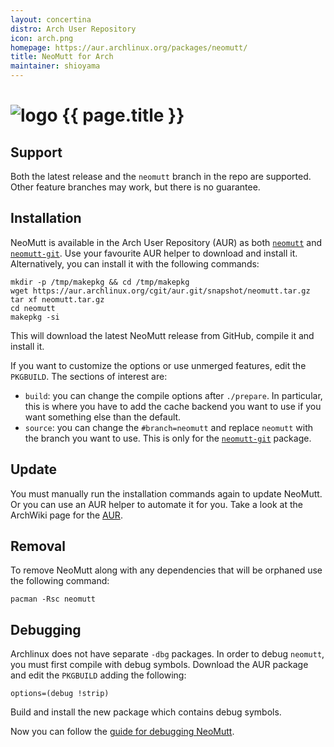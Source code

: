 ```yaml
---
layout: concertina
distro: Arch User Repository
icon: arch.png
homepage: https://aur.archlinux.org/packages/neomutt/
title: NeoMutt for Arch
maintainer: shioyama
---
```


# ![logo](/images/distros/{{page.icon}}) {{ page.title }}

## Support <a class="offset" id="support"></a>

Both the latest release and the `neomutt` branch in the repo are supported.
Other feature branches may work, but there is no guarantee.

## Installation <a class="offset" id="install"></a>

NeoMutt is available in the Arch User Repository (AUR) as both
[`neomutt`](https://aur.archlinux.org/packages/neomutt/) and
[`neomutt-git`](https://aur.archlinux.org/packages/neomutt-git/). Use your
favourite AUR helper to download and install it. Alternatively, you can install
it with the following commands:

```
mkdir -p /tmp/makepkg && cd /tmp/makepkg
wget https://aur.archlinux.org/cgit/aur.git/snapshot/neomutt.tar.gz
tar xf neomutt.tar.gz
cd neomutt
makepkg -si
```

This will download the latest NeoMutt release from GitHub, compile it and
install it.

If you want to customize the options or use unmerged features, edit the
`PKGBUILD`. The sections of interest are:

- `build`: you can change the compile options after `./prepare`. In particular,
  this is where you have to add the cache backend you want to use if you want
  something else than the default.
- `source`: you can change the `#branch=neomutt` and replace `neomutt` with the
  branch you want to use. This is only for the
  [`neomutt-git`](https://aur.archlinux.org/packages/neomutt-git/) package.

## Update <a class="offset" id="update"></a>

You must manually run the installation commands again to update NeoMutt. Or you
can use an AUR helper to automate it for you. Take a look at the ArchWiki page
for the [AUR](https://wiki.archlinux.org/index.php/Arch_User_Repository).

## Removal <a class="offset" id="remove"></a>

To remove NeoMutt along with any dependencies that will be orphaned use the
following command:

```
pacman -Rsc neomutt
```

## Debugging <a class="offset" id="debug"></a>

Archlinux does not have separate `-dbg` packages. In order to debug `neomutt`,
you must first compile with debug symbols. Download the AUR package and edit
the `PKGBUILD` adding the following:

```
options=(debug !strip)
```

Build and install the new package which contains debug symbols.

Now you can follow the [guide for debugging NeoMutt](/dev/debug).

